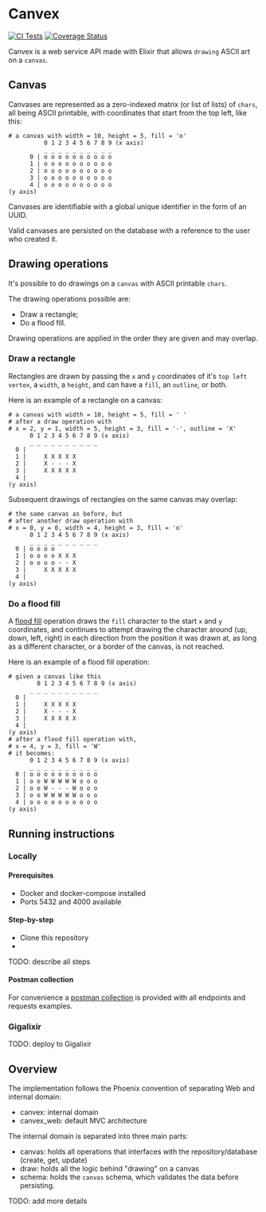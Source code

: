 # Canvex
[![CI Tests](https://github.com/ricardoebbers/canvex/workflows/tests/badge.svg)](https://github.com/ricardoebbers/canvex/actions)
[![Coverage Status](https://coveralls.io/repos/github/ricardoebbers/canvex/badge.svg?branch=main)](https://coveralls.io/github/ricardoebbers/canvex?branch=main)

Canvex is a web service API made with Elixir that allows `drawing` ASCII art on a `canvas`.

## Canvas

Canvases are represented as a zero-indexed matrix (or list of lists) of `chars`, all being ASCII printable, with coordinates that start from the top left, like this:
```
# a canvas with width = 10, height = 5, fill = 'o'
          0 1 2 3 4 5 6 7 8 9 (x axis)
          _ _ _ _ _ _ _ _ _ _
      0 | o o o o o o o o o o
      1 | o o o o o o o o o o
      2 | o o o o o o o o o o
      3 | o o o o o o o o o o
      4 | o o o o o o o o o o
(y axis)
```

Canvases are identifiable with a global unique identifier in the form of an UUID.

Valid canvases are persisted on the database with a reference to the user who created it.

## Drawing operations

It's possible to do drawings on a `canvas` with ASCII printable `chars`.

The drawing operations possible are:
  - Draw a rectangle;
  - Do a flood fill.

Drawing operations are applied in the order they are given and may overlap.

### Draw a rectangle

Rectangles are drawn by passing the `x` and `y` coordinates of it's `top left vertex`, a `width`, a `height`, and can have a `fill`, an `outline`, or both.

Here is an example of a rectangle on a canvas:
```
# a canvas with width = 10, height = 5, fill = ' '
# after a draw operation with
# x = 2, y = 1, width = 5, height = 3, fill = '-', outline = 'X'
      0 1 2 3 4 5 6 7 8 9 (x axis)
      _ _ _ _ _ _ _ _ _ _
  0 |                    
  1 |     X X X X X      
  2 |     X - - - X      
  3 |     X X X X X      
  4 |                    
(y axis)
```

Subsequent drawings of rectangles on the same canvas may overlap:
```
# the same canvas as before, but
# after another draw operation with
# x = 0, y = 0, width = 4, height = 3, fill = 'o'
      0 1 2 3 4 5 6 7 8 9 (x axis)
      _ _ _ _ _ _ _ _ _ _
  0 | o o o o            
  1 | o o o o X X X      
  2 | o o o o - - X      
  3 |     X X X X X      
  4 |                    
(y axis)
```

### Do a flood fill

A [flood fill](https://en.wikipedia.org/wiki/Flood_fill) operation draws the `fill` character to the start `x` and `y` coordinates, and continues to attempt drawing the character around (up, down, left, right) in each direction from the position it was drawn at, as long as a different character, or a border of the canvas, is not reached.

Here is an example of a flood fill operation:
```
# given a canvas like this
        0 1 2 3 4 5 6 7 8 9 (x axis)
      _ _ _ _ _ _ _ _ _ _
  0 |                    
  1 |     X X X X X      
  2 |     X - - - X      
  3 |     X X X X X      
  4 |                    
(y axis)
# after a flood fill operation with,
# x = 4, y = 3, fill = 'W'
# it becomes:
      0 1 2 3 4 5 6 7 8 9 (x axis)
      _ _ _ _ _ _ _ _ _ _
  0 | o o o o o o o o o o
  1 | o o W W W W W o o o
  2 | o o W - - - W o o o
  3 | o o W W W W W o o o
  4 | o o o o o o o o o o
(y axis)
```

## Running instructions

### Locally

#### Prerequisites

* Docker and docker-compose installed
* Ports 5432 and 4000 available

#### Step-by-step

* Clone this repository
* 
TODO: describe all steps

#### Postman collection

For convenience a [postman collection](./postman/) is provided with all endpoints and requests examples.


### Gigalixir

TODO: deploy to Gigalixir
## Overview

The implementation follows the Phoenix convention of separating Web and internal domain:
  - canvex: internal domain
  - canvex_web: default MVC architecture

The internal domain is separated into three main parts:
  - canvas: holds all operations that interfaces with the repository/database (create, get, update)
  - draw: holds all the logic behind "drawing" on a canvas
  - schema: holds the `canvas` schema, which validates the data before persisting.

TODO: add more details
